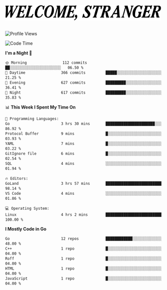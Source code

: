 <div>
  <picture>
    <source media="(prefers-color-scheme: dark)" srcset="./headers/welcome_white.png">
    <img alt="WELCOME, STRANGER" src="./headers/welcome.png" width="500">
  </picture>
</div>

<br>

![Profile Views](https://komarev.com/ghpvc/?username=darleet&color=blue)

<!--START_SECTION:waka-->
![Code Time](http://img.shields.io/badge/Code%20Time-183%20hrs%2021%20mins-blue)

**I'm a Night 🦉** 

```text
🌞 Morning                112 commits         ██░░░░░░░░░░░░░░░░░░░░░░░   06.50 % 
🌆 Daytime                366 commits         █████░░░░░░░░░░░░░░░░░░░░   21.25 % 
🌃 Evening                627 commits         █████████░░░░░░░░░░░░░░░░   36.41 % 
🌙 Night                  617 commits         █████████░░░░░░░░░░░░░░░░   35.83 % 
```


📊 **This Week I Spent My Time On** 

```text
💬 Programming Languages: 
Go                       3 hrs 30 mins       ██████████████████████░░░   86.92 % 
Protocol Buffer          9 mins              █░░░░░░░░░░░░░░░░░░░░░░░░   03.93 % 
YAML                     7 mins              █░░░░░░░░░░░░░░░░░░░░░░░░   03.22 % 
GitIgnore file           6 mins              █░░░░░░░░░░░░░░░░░░░░░░░░   02.54 % 
SQL                      4 mins              ░░░░░░░░░░░░░░░░░░░░░░░░░   01.94 % 

🔥 Editors: 
GoLand                   3 hrs 57 mins       █████████████████████████   98.14 % 
VS Code                  4 mins              ░░░░░░░░░░░░░░░░░░░░░░░░░   01.86 % 

💻 Operating System: 
Linux                    4 hrs 2 mins        █████████████████████████   100.00 % 
```

**I Mostly Code in Go** 

```text
Go                       12 repos            ████████████░░░░░░░░░░░░░   48.00 % 
C++                      1 repo              █░░░░░░░░░░░░░░░░░░░░░░░░   04.00 % 
Roff                     1 repo              █░░░░░░░░░░░░░░░░░░░░░░░░   04.00 % 
HTML                     1 repo              █░░░░░░░░░░░░░░░░░░░░░░░░   04.00 % 
JavaScript               1 repo              █░░░░░░░░░░░░░░░░░░░░░░░░   04.00 % 
```




<!--END_SECTION:waka-->
